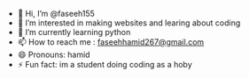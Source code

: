 - 👋 Hi, I’m @faseeh155
- 👀 I’m interested in making websites and learing about coding
- 🌱 I’m currently learning python
- 📫 How to reach me : faseehhamid267@gmail.com
- 😄 Pronouns: hamid
- ⚡ Fun fact: im a student doing coding as a hoby

<!---
faseeh155/faseeh155 is a ✨ special ✨ repository because its `README.md` (this file) appears on your GitHub profile.
You can click the Preview link to take a look at your changes.
--->
